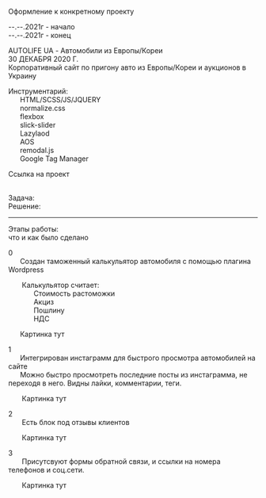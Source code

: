 Оформление к конкретному проекту

--.--.2021г - начало  
--.--.2021г - конец

AUTOLIFE UA - Автомобили из Европы/Кореи  
30 ДЕКАБРЯ 2020 Г.  
Корпоративный сайт по пригону авто из Европы/Кореи и аукционов в Украину

Инструментарий:  
&nbsp;&nbsp;&nbsp;&nbsp;&nbsp;&nbsp;HTML/SCSS/JS/JQUERY  
&nbsp;&nbsp;&nbsp;&nbsp;&nbsp;&nbsp;normalize.css  
&nbsp;&nbsp;&nbsp;&nbsp;&nbsp;&nbsp;flexbox  
&nbsp;&nbsp;&nbsp;&nbsp;&nbsp;&nbsp;slick-slider  
&nbsp;&nbsp;&nbsp;&nbsp;&nbsp;&nbsp;Lazylaod  
&nbsp;&nbsp;&nbsp;&nbsp;&nbsp;&nbsp;AOS  
&nbsp;&nbsp;&nbsp;&nbsp;&nbsp;&nbsp;remodal.js  
&nbsp;&nbsp;&nbsp;&nbsp;&nbsp;&nbsp;Google Tag Manager

Ссылка на проект

&nbsp;&nbsp;&nbsp;&nbsp;&nbsp;&nbsp;  
Задача:  
Решение:

---

Этапы работы:  
что и как было сделано

0  
&nbsp;&nbsp;&nbsp;&nbsp;&nbsp;&nbsp;Создан таможенный калькульятор автомобиля с помощью плагина Wordpress

&nbsp;&nbsp;&nbsp;&nbsp;&nbsp;&nbsp; Калькульятор считает:  
&nbsp;&nbsp;&nbsp;&nbsp;&nbsp;&nbsp;&nbsp;&nbsp;&nbsp;&nbsp;&nbsp;&nbsp; Стоимость растоможки  
&nbsp;&nbsp;&nbsp;&nbsp;&nbsp;&nbsp;&nbsp;&nbsp;&nbsp;&nbsp;&nbsp;&nbsp; Акциз  
&nbsp;&nbsp;&nbsp;&nbsp;&nbsp;&nbsp;&nbsp;&nbsp;&nbsp;&nbsp;&nbsp;&nbsp; Пошлину  
&nbsp;&nbsp;&nbsp;&nbsp;&nbsp;&nbsp;&nbsp;&nbsp;&nbsp;&nbsp;&nbsp;&nbsp; НДС

&nbsp;&nbsp;&nbsp;&nbsp;&nbsp;&nbsp;Картинка тут

1  
&nbsp;&nbsp;&nbsp;&nbsp;&nbsp;&nbsp;Интегрирован инстаграмм для быстрого просмотра автомобилей на сайте  
&nbsp;&nbsp;&nbsp;&nbsp;&nbsp;&nbsp;Можно быстро просмотреть последние посты из инстаграмма, не переходя в него. Видны лайки, комментарии, теги.

&nbsp;&nbsp;&nbsp;&nbsp;&nbsp;&nbsp; Картинка тут

2  
&nbsp;&nbsp;&nbsp;&nbsp;&nbsp;&nbsp; Есть блок под отзывы клиентов

&nbsp;&nbsp;&nbsp;&nbsp;&nbsp;&nbsp; Картинка тут

3  
&nbsp;&nbsp;&nbsp;&nbsp;&nbsp;&nbsp; Присутсвуют формы обратной связи, и ссылки на номера телефонов и соц.сети.

&nbsp;&nbsp;&nbsp;&nbsp;&nbsp;&nbsp; Картинка тут
